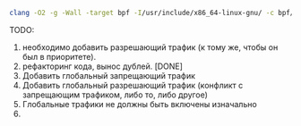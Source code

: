 ```bash
clang -O2 -g -Wall -target bpf -I/usr/include/x86_64-linux-gnu/ -c bpf/xdp_block.c -o bpf/xdp_block.o
```
TODO: 
1. необходимо добавить разрешающий трафик (к тому же, чтобы он был в приоритете). 
2. рефакторинг кода, вынос дублей. [DONE]
3. Добавить глобальный запрещающий трафик
4. Добавить глобальный разрешающий трафик (конфликт с запрещающим трафиком, либо то, либо другое)
5. Глобальные трафики не должны быть включены изначально
6. 